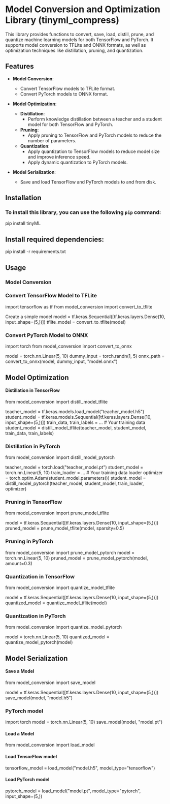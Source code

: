 # Model Conversion and Optimization Library (tinyml_compress)

This library provides functions to convert, save, load, distill, prune, and quantize machine learning models for both TensorFlow and PyTorch. It supports model conversion to TFLite and ONNX formats, as well as optimization techniques like distillation, pruning, and quantization.

## Features

- **Model Conversion**:
  - Convert TensorFlow models to TFLite format.
  - Convert PyTorch models to ONNX format.
  
- **Model Optimization**:
  - **Distillation**:
    - Perform knowledge distillation between a teacher and a student model for both TensorFlow and PyTorch.
  - **Pruning**:
    - Apply pruning to TensorFlow and PyTorch models to reduce the number of parameters.
  - **Quantization**:
    - Apply quantization to TensorFlow models to reduce model size and improve inference speed.
    - Apply dynamic quantization to PyTorch models.

- **Model Serialization**:
  - Save and load TensorFlow and PyTorch models to and from disk.

## Installation

### To install this library, you can use the following `pip` command:

pip install tinyML

## Install required dependencies:

pip install -r requirements.txt

## Usage

### Model Conversion

### Convert TensorFlow Model to TFLite
import tensorflow as tf
from model_conversion import convert_to_tflite

Create a simple model
model = tf.keras.Sequential([tf.keras.layers.Dense(10, input_shape=(5,))])
tflite_model = convert_to_tflite(model)


### Convert PyTorch Model to ONNX
import torch
from model_conversion import convert_to_onnx

model = torch.nn.Linear(5, 10)
dummy_input = torch.randn(1, 5)
onnx_path = convert_to_onnx(model, dummy_input, "model.onnx")


## Model Optimization

#### Distillation in TensorFlow
from model_conversion import distill_model_tflite

teacher_model = tf.keras.models.load_model("teacher_model.h5")
student_model = tf.keras.models.Sequential([tf.keras.layers.Dense(10, input_shape=(5,))])
train_data, train_labels = ...  # Your training data
student_model = distill_model_tflite(teacher_model, student_model, train_data, train_labels)


### Distillation in PyTorch
from model_conversion import distill_model_pytorch

teacher_model = torch.load("teacher_model.pt")
student_model = torch.nn.Linear(5, 10)
train_loader = ...  # Your training data loader
optimizer = torch.optim.Adam(student_model.parameters())
student_model = distill_model_pytorch(teacher_model, student_model, train_loader, optimizer)


### Pruning in TensorFlow
from model_conversion import prune_model_tflite

model = tf.keras.Sequential([tf.keras.layers.Dense(10, input_shape=(5,))])
pruned_model = prune_model_tflite(model, sparsity=0.5)


### Pruning in PyTorch
from model_conversion import prune_model_pytorch
model = torch.nn.Linear(5, 10)
pruned_model = prune_model_pytorch(model, amount=0.3)


### Quantization in TensorFlow
from model_conversion import quantize_model_tflite

model = tf.keras.Sequential([tf.keras.layers.Dense(10, input_shape=(5,))])
quantized_model = quantize_model_tflite(model)


### Quantization in PyTorch
from model_conversion import quantize_model_pytorch

model = torch.nn.Linear(5, 10)
quantized_model = quantize_model_pytorch(model)


## Model Serialization

#### Save a Model
from model_conversion import save_model

model = tf.keras.Sequential([tf.keras.layers.Dense(10, input_shape=(5,))])
save_model(model, "model.h5")

### PyTorch model
import torch
model = torch.nn.Linear(5, 10)
save_model(model, "model.pt")


#### Load a Model
from model_conversion import load_model

#### Load TensorFlow model
tensorflow_model = load_model("model.h5", model_type="tensorflow")

#### Load PyTorch model
pytorch_model = load_model("model.pt", model_type="pytorch", input_shape=(5,))